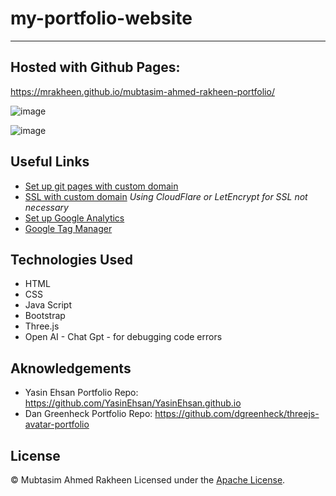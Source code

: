 # my-portfolio-website
------------------------
## Hosted with Github Pages:  
https://mrakheen.github.io/mubtasim-ahmed-rakheen-portfolio/

![image](https://github.com/user-attachments/assets/650d1a6e-9eaf-441a-b2f2-4c1048524b47)

![image](https://github.com/user-attachments/assets/9afcc24c-db32-4d27-b9c6-892d81926cdb)

## Useful Links
- [Set up git pages with custom domain](https://medium.com/@kimcodes/setting-up-a-web-page-with-github-pages-f77d45573ab2)
- [SSL with custom domain](https://www.youtube.com/watch?v=UK5-nO4qK9g) *Using CloudFlare or LetEncrypt for SSL not necessary*
- [Set up Google Analytics](https://www.youtube.com/watch?v=mXcQ7rVn3ro)
- [Google Tag Manager](https://www.youtube.com/watch?v=WACCJaKPeGk)

## Technologies Used
- HTML
- CSS
- Java Script
- Bootstrap
- Three.js
- Open AI - Chat Gpt - for debugging code errors

## Aknowledgements
- Yasin Ehsan Portfolio Repo: https://github.com/YasinEhsan/YasinEhsan.github.io
- Dan Greenheck Portfolio Repo: https://github.com/dgreenheck/threejs-avatar-portfolio 

## License

© Mubtasim Ahmed Rakheen
Licensed under the [Apache License](LICENSE).
